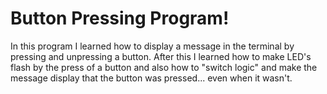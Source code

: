 # Button Pressing Program! 
In this program I learned how to display a message in the terminal by pressing and unpressing a button. After this I learned how to make LED's flash by the press of a button and also how to "switch logic" and make the message display that the button was pressed... even when it wasn't.

